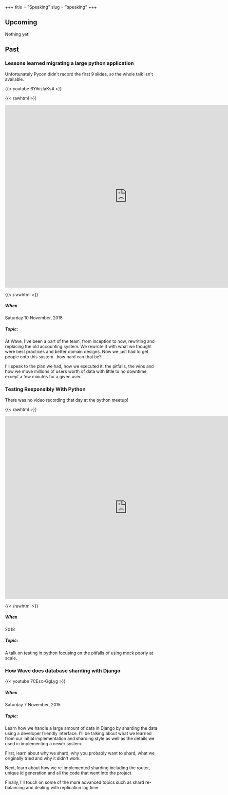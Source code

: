 +++
title = "Speaking"
slug = "speaking"
+++

## Upcoming

Nothing yet!

## Past

### Lessons learned migrating a large python application

Unfortunately Pycon didn't record the first 9 slides, so the whole talk isn't available.

{{< youtube 6YihizIaKs4 >}}

{{< rawhtml >}}
<p><iframe src="https://docs.google.com/presentation/d/1T3NvWC1gZ2e3rpWuij-tCBK-AlJqS5SAuz8h-I5UZTE/embed?start=false&loop=false&delayms=5000" frameborder="0" width="800" height="600" allowfullscreen="true" mozallowfullscreen="true" webkitallowfullscreen="true"></iframe></p>
{{< /rawhtml >}}

##### When
Saturday 10 November, 2018

##### Topic: 
At Wave, I've been a part of the team, from inception to now, rewriting and replacing the old accounting system. We rewrote it with what we thought were best practices and better domain designs. Now we just had to get people onto this system...how hard can that be?

I'll speak to the plan we had, how we executed it, the pitfalls, the wins and how we move millions of users worth of data with little to no downtime except a few minutes for a given user.

### Testing Responsibly With Python

There was no video recording that day at the python meetup!

{{< rawhtml >}}
<p><iframe src="https://docs.google.com/presentation/d/1ntrezZ8NWTaZUSpn8iqRcF_BLEt_0IhXtGN5tBUefuo/embed?start=false&loop=false&delayms=5000" frameborder="0" width="800" height="600" allowfullscreen="true" mozallowfullscreen="true" webkitallowfullscreen="true"></iframe></p>
{{< /rawhtml >}}

##### When
2018

##### Topic: 
A talk on testing in python focusing on the pitfalls of using mock poorly at scale.


### How Wave does database sharding with Django

{{< youtube 7CEsc-GgLyg >}}

##### When
Saturday 7 November, 2015
##### Topic: 
Learn how we handle a large amount of data in Django by sharding the data using a developer friendly interface. I'll be talking about what we learned from our initial implementation and sharding style as well as the details we used in implementing a newer system.

First, learn about why we shard, why you probably want to shard, what we originally tried and why it didn't work.

Next, learn about how we re-implemented sharding including the router, unique id generation and all the code that went into the project.

Finally, I'll touch on some of the more advanced topics such as shard re-balancing and dealing with replication lag time.
